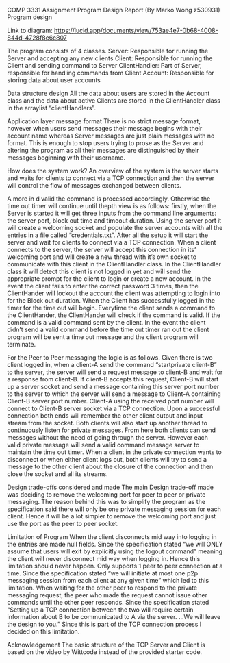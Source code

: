 COMP 3331 Assignment Program Design Report
(By Marko Wong z530931)
Program design

Link to diagram: https://lucid.app/documents/view/753ae4e7-0b68-4008-844d-4728f8e6c807

The program consists of 4 classes. 
Server: Responsible for running the Server and accepting any new clients
Client: Responsible for running the Client and sending command to Server
ClientHandler: Part of Server, responsible for handling commands from Client
Account: Responsible for storing data about user accounts

Data structure design
All the data about users are stored in the Account class and the data about active Clients are stored in the ClientHandler class in the arraylist “clientHandlers”.

Application layer message format 
There is no strict message format, however when users send messages their message begins with their account name whereas Server messages are just plain messages with no format. This is enough to stop users trying to prose as the Server and altering the program as all their messages are distinguished by their messages beginning with their username.

How does the system work?
An overview of the system is the server starts and waits for clients to connect via a TCP connection and then the server will control the flow of messages exchanged between clients.

A more in d valid the command is processed accordingly. Otherwise the time out timer will continue until thepth view is as follows: firstly, when the Server is started it will get three inputs from the command line arguments: the server port, block out time and timeout duration. Using the server port it will create a welcoming socket and populate the server accounts with all the entries in a file called “credentials.txt”. After all the setup it will start the server and wait for clients to connect via a TCP connection. When a client connects to the server, the server will accept this connection in its’ welcoming port and will create a new thread with it’s own socket to communicate with this client in the ClientHandler class. In the ClientHandler class it will detect this client is not logged in yet and will send the appropriate prompt for the client to login or create a new account. In the event the client fails to enter the correct password 3 times, then the ClientHander will lockout the account the client was attempting to login into for the Block out duration. When the Client has successfully logged in the timer for the time out will begin. Everytime the client sends a command to the ClientHander, the ClientHander will check if the command is valid. If the command is a valid command sent by the client. In the event the client didn’t send a valid command before the time out timer ran out the client program will be sent a time out message and the client program will terminate. 

For the Peer to Peer messaging the logic is as follows. Given there is two client logged in, when a client-A send the command “startprivate client-B” to the server, the server will send a request message to client-B and wait for a response from client-B. If client-B accepts this request, Client-B will start up a server socket and send a message containing this server port number to the server to which the server will send a message to Client-A containing Client-B server port number. Client-A using the received port number will connect to Client-B server socket via a TCP connection. Upon a successful connection both ends will remember the other client output and input stream from the socket. Both clients will also start up another thread to continuously listen for private messages. From here both clients can send messages without the need of going through the server. However each valid private message will send a valid command message server to maintain the time out timer. When a client in the private connection wants to disconnect or when either client logs out, both clients will try to send a message to the other client about the closure of the connection and then close the socket and all its streams.


Design trade-offs considered and made
The main Design trade-off made was deciding to remove the welcoming port for peer to peer or private messaging. The reason behind this was to simplify the program as the specification said there will only be one private messaging session for each client. Hence it will be a lot simpler to remove the welcoming port and just use the port as the peer to peer socket.

Limitation of Program
When the client disconnects mid way into logging in the entries are made null fields.
Since the specification stated “we will ONLY assume that users will exit by explicitly using the logout command” meaning the client will never disconnect mid way when logging in. Hence this limitation should never happen.
Only supports 1 peer to peer connection at a time. 
Since the specification stated “we will initiate at most one p2p messaging session from each client at any given time” which led to this limitation.
When waiting for the other peer to respond to the private messaging request, the peer who made the request cannot issue other commands until the other peer responds.
Since the specification stated “Setting up a TCP connection between the two will require certain information about B to be communicated to A via the server. ...We will leave the design to you.” Since this is part of the TCP connection process I decided on this limitation.

Acknowledgement
The basic structure of the TCP Server and Client is based on the video by Wittcode instead of the provided starter code.
